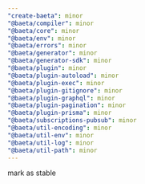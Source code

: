 ```yaml
---
"create-baeta": minor
"@baeta/compiler": minor
"@baeta/core": minor
"@baeta/env": minor
"@baeta/errors": minor
"@baeta/generator": minor
"@baeta/generator-sdk": minor
"@baeta/plugin": minor
"@baeta/plugin-autoload": minor
"@baeta/plugin-exec": minor
"@baeta/plugin-gitignore": minor
"@baeta/plugin-graphql": minor
"@baeta/plugin-pagination": minor
"@baeta/plugin-prisma": minor
"@baeta/subscriptions-pubsub": minor
"@baeta/util-encoding": minor
"@baeta/util-env": minor
"@baeta/util-log": minor
"@baeta/util-path": minor
---
```


mark as stable

